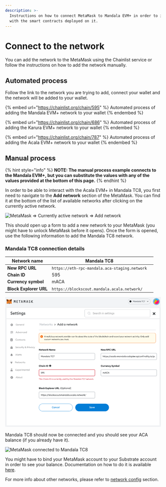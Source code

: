 ```yaml
---
description: >-
  Instructions on how to connect MetaMask to Mandala EVM+ in order to interact
  with the smart contracts deployed on it.
---
```


# Connect to the network

You can add the network to the MetaMask using the Chainlist  service or follow the instructions on how to add the network manually.

## Automated process

Follow the link to the network you are trying to add, connect your wallet and the network will be added to your wallet.

{% embed url="https://chainlist.org/chain/595" %}
Automated process of adding the Mandala EVM+ network to your wallet
{% endembed %}

{% embed url="https://chainlist.org/chain/686" %}
Automated process of adding the Karura EVM+ network to your wallet
{% endembed %}

{% embed url="https://chainlist.org/chain/787" %}
Automated process of adding the Acala EVM+ network to your wallet
{% endembed %}

## Manual process

{% hint style="info" %}
**NOTE: The manual process example connects to the Mandala EVM+, but you can substitute the values with any of the values provided at the bottom of this page.**
{% endhint %}

In order to be able to interact with the Acala EVM+ in Mandala TC8, you first need to navigate to the **Add network** section of the MetaMask. You can find it at the bottom of the list of available networks after clicking on the currently active network.

![MetaMask => Currently active network => Add network](https://1503523808-files.gitbook.io/\~/files/v0/b/gitbook-x-prod.appspot.com/o/spaces%2F-MAz4EenwXLth\_HO\_hmJ-887967055%2Fuploads%2FWz1rByJAVVr5MOdxgEaS%2FScreenshot%202022-03-02%20at%2002.22.49.png?alt=media\&token=365d2c22-49d2-4952-94cf-54a7fe154ad8)

This should open up a form to add a new network to your MetaMask (you might have to unlock MetaMask before it opens). Once the form is opened, use the following information to add the Mandala TC8 network.

### Mandala TC8 connection details

| **Network name**       | Mandala TC8                                              |   |
| ---------------------- | -------------------------------------------------------- | - |
| **New RPC URL**        | `https://eth-rpc-mandala.aca-staging.network` |   |
| **Chain ID**           | 595                                                      |   |
| **Currency symbol**    | mACA                                                     |   |
| **Block Explorer URL** | `https://blockscout.mandala.acala.network/`              |   |

![Mandala TC8 connection details](<../../.gitbook/assets/Screenshot 2022-07-07 at 11.48.11.png>)

Mandala TC8 should now be connected and you should see your ACA balance (if you already have it).

![MetaMask connected to Mandala TC8](https://1503523808-files.gitbook.io/\~/files/v0/b/gitbook-x-prod.appspot.com/o/spaces%2F-MAz4EenwXLth\_HO\_hmJ-887967055%2Fuploads%2FUIMYw8u7yCY6RFEhXJa3%2Fimage.png?alt=media\&token=e0bb8dd9-d6d6-4e45-a9f6-974d6299eb69)

You might have to bind your MetaMask account to your Substrate account in order to see your balance. Documentation on how to do it is available [here](../development-account/#bind-accounts).

For more info about other networks, please refer to [network config](../../network/network-configuration.md) section.
